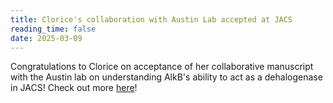 ```yaml
---
title: Clorice's collaboration with Austin Lab accepted at JACS
reading_time: false
date: 2025-03-09
---
```

Congratulations to Clorice on acceptance of her collaborative manuscript with the Austin lab on understanding AlkB's ability to act as a dehalogenase in JACS! Check out more [here](/publication/hendricks-fontimonas-2025/)!

<!--more-->
